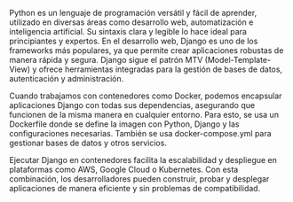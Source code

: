 Python es un lenguaje de programación versátil y fácil de aprender, utilizado en diversas áreas como desarrollo web, automatización e inteligencia artificial. Su sintaxis clara y legible lo hace ideal para principiantes y expertos. En el desarrollo web, Django es uno de los frameworks más populares, ya que permite crear aplicaciones robustas de manera rápida y segura. Django sigue el patrón MTV (Model-Template-View) y ofrece herramientas integradas para la gestión de bases de datos, autenticación y administración.

Cuando trabajamos con contenedores como Docker, podemos encapsular aplicaciones Django con todas sus dependencias, asegurando que funcionen de la misma manera en cualquier entorno. Para esto, se usa un Dockerfile donde se define la imagen con Python, Django y las configuraciones necesarias. También se usa docker-compose.yml para gestionar bases de datos y otros servicios.

Ejecutar Django en contenedores facilita la escalabilidad y despliegue en plataformas como AWS, Google Cloud o Kubernetes. Con esta combinación, los desarrolladores pueden construir, probar y desplegar aplicaciones de manera eficiente y sin problemas de compatibilidad. 
